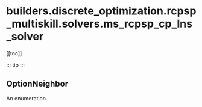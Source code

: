 # builders.discrete_optimization.rcpsp_multiskill.solvers.ms_rcpsp_cp_lns_solver

[[toc]]

::: tip
<skdecide-summary></skdecide-summary>
:::

## OptionNeighbor

An enumeration.

